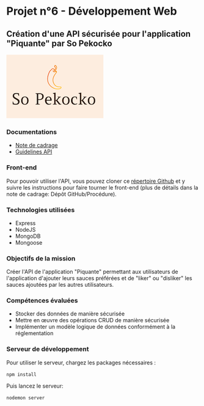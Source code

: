 # Projet n°6 - Développement Web 
## Création d'une API sécurisée pour l'application "Piquante" par So Pekocko

![Logo So Pekocko](docs/logo.png)

### Documentations
* [Note de cadrage](docs/cadrage.pdf)
* [Guidelines API](docs/guidelines.pdf)

### Front-end
Pour pouvoir utiliser l'API, vous pouvez cloner ce [répertoire Github](https://github.com/OpenClassrooms-Student-Center/dwj-projet6) et y suivre les instructions pour faire tourner le front-end (plus de détails dans la note de cadrage: Dépôt GitHub/Procédure).

### Technologies utilisées
* Express
* NodeJS
* MongoDB
* Mongoose

### Objectifs de la mission
Créer l'API de l'application "Piquante" permettant aux utilisateurs de l'application d'ajouter leurs sauces préférées et de "liker" ou "disliker" les sauces ajoutées par les autres utilisateurs.

### Compétences évaluées
* Stocker des données de manière sécurisée
* Mettre en œuvre des opérations CRUD de manière sécurisée
* Implémenter un modèle logique de données conformément à la réglementation

### Serveur de développement 

Pour utiliser le serveur, chargez les packages nécessaires :

    npm install 

Puis lancez le serveur:

    nodemon server
